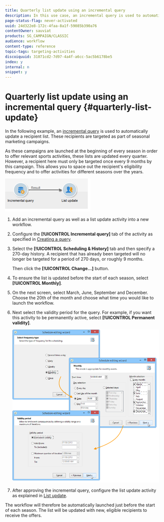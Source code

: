 ```yaml
---
title: Quarterly list update using an incremental query
description: In this use case, an incremental query is used to automatically update a recipient list.
page-status-flag: never-activated
uuid: 24d322e8-172c-4faa-8a1f-59085b390a76
contentOwner: sauviat
products: SG_CAMPAIGN/CLASSIC
audience: workflow
content-type: reference
topic-tags: targeting-activities
discoiquuid: 31071cd2-7d97-4a4f-a6cc-5ac5b6178be5
index: y
internal: n
snippet: y
---
```


# Quarterly list update using an incremental query {#quarterly-list-update}

In the following example, an [incremental query](../../workflow/using/incremental-query.md) is used to automatically update a recipient list. These recipients are targeted as part of seasonal marketing campaigns.

As these campaigns are launched at the beginning of every season in order to offer relevant sports activities, these lists are updated every quarter. However, a recipient here must only be targeted once every 9 months by this campaign. This allows you to space out the recipient's eligibility frequency and to offer activities for different seasons over the years.

![](assets/incremental_query_example.png)

1. Add an incremental query as well as a list update activity into a new workflow.
1. Configure the **[!UICONTROL Incremental query]** tab of the activity as specified in [Creating a query](../../workflow/using/query.md#creating-a-query).
1. Select the **[!UICONTROL Scheduling & History]** tab and then specify a 270-day history. A recipient that has already been targeted will no longer be targeted for a period of 270 days, or roughly 9 months.

   Then click the **[!UICONTROL Change...]** button.

1. To ensure the list is updated before the start of each season, select **[!UICONTROL Monthly]**.
1. On the next screen, select March, June, September and December. Choose the 20th of the month and choose what time you would like to launch the workflow.
1. Next select the validity period for the query. For example, if you want this activity to be permanently active, select **[!UICONTROL Permanent validity]**.

   ![](assets/incremental_query_example_2.png)

1. After approving the incremental query, configure the list update activity as explained in [List update](../../workflow/using/list-update.md).

The workflow will therefore be automatically launched just before the start of each season. The list will be updated with new, eligible recipients to receive the offers.
